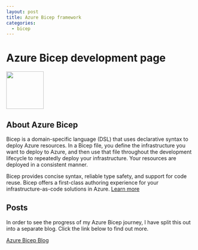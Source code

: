 ```yaml
---
layout: post
title: Azure Bicep framework
categories:
  - bicep
---
```


# Azure Bicep development page

<img src="/Portfolio/images/bicep.png" width="100" height="100" />

## About Azure Bicep

Bicep is a domain-specific language (DSL) that uses declarative syntax to deploy Azure resources. In a Bicep file, you define the infrastructure you want to deploy to Azure, and then use that file throughout the development lifecycle to repeatedly deploy your infrastructure. Your resources are deployed in a consistent manner.

Bicep provides concise syntax, reliable type safety, and support for code reuse. Bicep offers a first-class authoring experience for your infrastructure-as-code solutions in Azure. [Learn more](https://docs.microsoft.com/en-us/azure/azure-resource-manager/bicep/overview)

## Posts

In order to see the progress of my Azure Bicep journey, I have split this out into a separate blog. Click the link below to find out more.

[Azure Bicep Blog](https://d4majauk.github.io/Portfolio/bicep)
